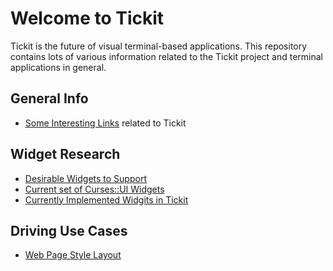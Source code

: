 # Welcome to Tickit

Tickit is the future of visual terminal-based applications. This repository
contains lots of various information related to the Tickit project and terminal
applications in general.

## General Info

* [Some Interesting Links](tickit-info/InterestingLinks.md) related to Tickit

## Widget Research

* [Desirable Widgets to Support](tickit-info/DesirableWidgets.md)
* [Current set of Curses::UI Widgets](tickit-info/CurrentCursesUIWidgets.md)
* [Currently Implemented Widgits in Tickit](tickit-info/CurrentTickitWidgets.md)

## Driving Use Cases

* [Web Page Style Layout](tickit-info/LayoutUseCase.md)
